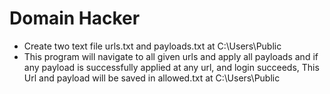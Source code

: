 # Domain Hacker
* Create two text file urls.txt and payloads.txt at C:\\Users\Public
* This program will navigate to all given urls and apply all payloads and if any payload is successfully applied at any url, and login succeeds, This Url and payload will be saved in allowed.txt at C:\\Users\Public